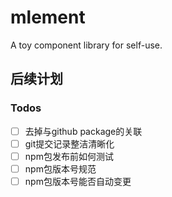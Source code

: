 # mlement
A toy component library for self-use.

## 后续计划

### Todos

- [ ] 去掉与github package的关联
- [ ] git提交记录整洁清晰化
- [ ] npm包发布前如何测试
- [ ] npm包版本号规范
- [ ] npm包版本号能否自动变更
